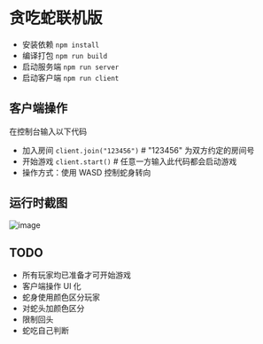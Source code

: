 # 贪吃蛇联机版

+ 安装依赖 `npm install`
+ 编译打包 `npm run build`
+ 启动服务端 `npm run server`
+ 启动客户端 `npm run client`


## 客户端操作

在控制台输入以下代码

+ 加入房间 `client.join("123456")` # "123456" 为双方约定的房间号
+ 开始游戏 `client.start()` # 任意一方输入此代码都会启动游戏
+ 操作方式：使用 WASD 控制蛇身转向 


## 运行时截图

![image](https://user-images.githubusercontent.com/35026496/135222700-5354e6a9-e936-41d0-990d-f4811e61f2ce.png)


## TODO

+ 所有玩家均已准备才可开始游戏
+ 客户端操作 UI 化
+ 蛇身使用颜色区分玩家
+ 对蛇头加颜色区分
+ 限制回头
+ 蛇吃自己判断
